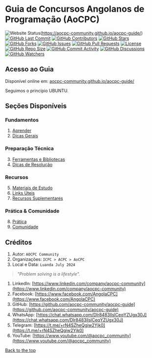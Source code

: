 # Guia de Concursos Angolanos de Programação (AoCPC)

![Website Status](https://img.shields.io/website?url=https%3A%2F%2Faocpc-community.github.io%2Faocpc-guide%2F)(https://aocpc-community.github.io/aocpc-guide/)
[![GitHub Last Commit](https://img.shields.io/github/last-commit/aocpc-community/aocpc-guide)](https://github.com/aocpc-community/aocpc-guide)
[![GitHub Contributors](https://img.shields.io/github/contributors/aocpc-community/aocpc-guide)](https://github.com/aocpc-community/aocpc-guide/graphs/contributors)
[![GitHub Stars](https://img.shields.io/github/stars/aocpc-community/aocpc-guide)](https://github.com/aocpc-community/aocpc-guide/stargazers)
[![GitHub Forks](https://img.shields.io/github/forks/aocpc-community/aocpc-guide)](https://github.com/aocpc-community/aocpc-guide/network/members)
[![GitHub Issues](https://img.shields.io/github/issues/aocpc-community/aocpc-guide)](https://github.com/aocpc-community/aocpc-guide/issues)
[![GitHub Pull Requests](https://img.shields.io/github/issues-pr/aocpc-community/aocpc-guide)](https://github.com/aocpc-community/aocpc-guide/pulls)
[![License](https://img.shields.io/github/license/aocpc-community/aocpc-guide)](https://github.com/aocpc-community/aocpc-guide/blob/main/LICENSE)
[![GitHub Repo Size](https://img.shields.io/github/repo-size/aocpc-community/aocpc-guide)](https://github.com/aocpc-community/aocpc-guide)
[![GitHub Commit Activity](https://img.shields.io/github/commit-activity/y/aocpc-community/aocpc-guide)](https://github.com/aocpc-community/aocpc-guide/graphs/commit-activity)
[![GitHub Discussions](https://img.shields.io/github/discussions/aocpc-community/aocpc-guide)](https://github.com/aocpc-community/aocpc-guide/discussions)
[![GitHub Watchers](https://img.shields.io/github/watchers/aocpc-community/aocpc-guide?style=social)](https://github.com/aocpc-community/aocpc-guide/watchers)

## Acesso ao Guia

Disponível online em: [aocpc-community.github.io/aocpc-guide/](https://aocpc-community.github.io/aocpc-guide/)

Seguimos o princípio UBUNTU.

## Seções Disponíveis

### Fundamentos
1. [Aprender](docs/guide/aprender.md)
2. [Dicas Gerais](docs/guide/dicas.md)

### Preparação Técnica
3. [Ferramentas e Bibliotecas](docs/guide/ferramentas-bibliotecas.md)
4. [Dicas de Resolução](docs/guide/dicas-de-resolucao.md)

### Recursos
5. [Materiais de Estudo](docs/guide/materiais.md)
6. [Links Úteis](docs/guide/links-aleatorios.md)
7. [Recursos Suplementares](docs/guide/supplementary-resources.md)

### Prática & Comunidade
8. [Prática](docs/guide/praticar.md)
9. [Comunidade](docs/guide/comunidade.md)

## Créditos
1. Autor: `AOCPC Community`
2. Organizações: `ICPC > ACPC > AoCPC`
4. Local e Data: `Luanda July 2024`

> _"Problem solving is a lifestyle"._

1. LinkedIn: [https://www.linkedin.com/company/aocpc-community](https://www.linkedin.com/company/aocpc-community)
2. Facebook: [https://www.facebook.com/AngolaCPC](https://www.facebook.com/AngolaCPC)
3. GitHub: [https://github.com/aocpc-community/aocpc-guide](https://github.com/aocpc-community/aocpc-guide)
4. WhatsApp: [https://chat.whatsapp.com/Dlr8483llslCeqYZUgx30J](https://chat.whatsapp.com/Dlr8483llslCeqYZUgx30J)
5. Telegram: [https://t.me/+rN4SZheQgiw2Yjk0](https://t.me/+rN4SZheQgiw2Yjk0)
6. YouTube: [https://www.youtube.com/@aocpc_community](https://www.youtube.com/@aocpc_community)

[Back to the top](#contents)